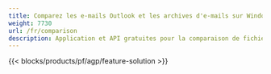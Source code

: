 ```yaml
---
title: Comparez les e-mails Outlook et les archives d'e-mails sur Windows, Linux et macOS 
weight: 7730
url: /fr/comparison
description: Application et API gratuites pour la comparaison de fichiers MSG, EML, EMLX, PST, OST, OFT, MBOX, ICS et VCF
---
```


{{< blocks/products/pf/agp/feature-solution >}} 

